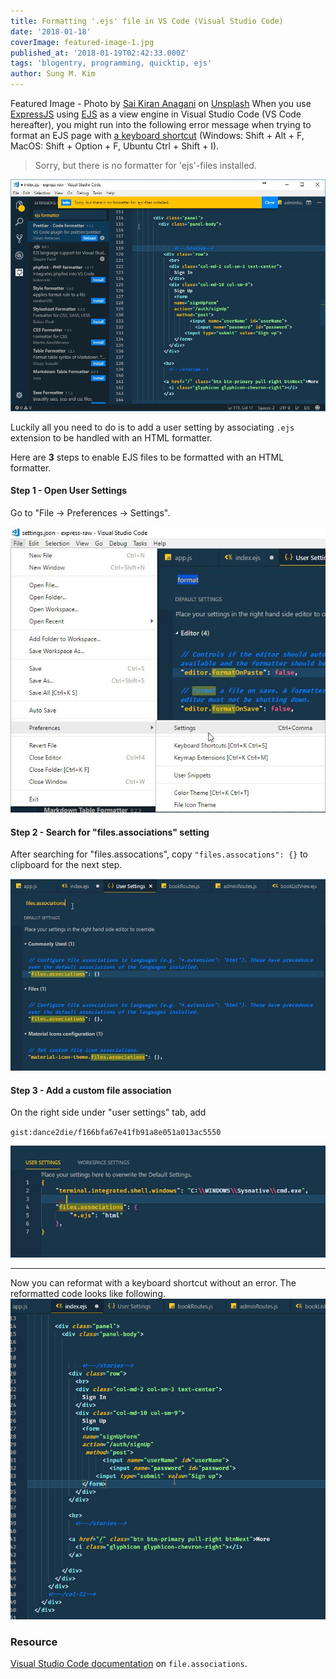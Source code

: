 ```yaml
---
title: Formatting '.ejs' file in VS Code (Visual Studio Code)
date: '2018-01-18'
coverImage: featured-image-1.jpg
published_at: '2018-01-19T02:42:33.000Z'
tags: 'blogentry, programming, quicktip, ejs'
author: Sung M. Kim
---
```


Featured Image - Photo by [Sai Kiran Anagani](https://unsplash.com/photos/5Ntkpxqt54Y?utm_source=unsplash&utm_medium=referral&utm_content=creditCopyText) on [Unsplash](https://unsplash.com/search/photos/visual-studio-code?utm_source=unsplash&utm_medium=referral&utm_content=creditCopyText) When you use [ExpressJS](https://expressjs.com/) using [EJS](http://ejs.co/) as a view engine in Visual Studio Code (VS Code hereafter), you might run into the following error message when trying to format an EJS page with [a keyboard shortcut](https://stackoverflow.com/a/29973358/4035) (Windows: Shift + Alt + F, MacOS: Shift + Option + F, Ubuntu Ctrl + Shift + I).

> Sorry, but there is no formatter for 'ejs'-files installed.

![](./images/no-vs-code-formatter-for-ejs.jpg)

Luckily all you need to do is to add a user setting by associating `.ejs` extension to be handled with an HTML formatter.

Here are **3** steps to enable EJS files to be formatted with an HTML formatter.

#### Step 1 - Open User Settings

Go to "File -> Preferences -> Settings".

![](./images/open-user-settings.jpg)

#### Step 2 - Search for "files.associations" setting

After searching for "files.assocations", copy `"files.assocations": {}` to clipboard for the next step.

![](./images/search-files.associations-setting.jpg)

#### Step 3 - Add a custom file association

On the right side under "user settings" tab, add

`gist:dance2die/f166bfa67e41fb91a8e051a013ac5550`

![](./images/Add-a-custom-user-setting-all.jpg)

---

Now you can reformat with a keyboard shortcut without an error. The reformatted code looks like following. ![](./images/reformatted.gif)

### Resource

[Visual Studio Code documentation](https://code.visualstudio.com/docs/languages/overview#_adding-a-file-extension-to-a-language) on `file.associations`.

